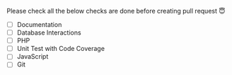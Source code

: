 Please check all the below checks are done before creating pull request 😇 

- [ ] Documentation
- [ ] Database Interactions
- [ ] PHP
- [ ] Unit Test with Code Coverage
- [ ] JavaScript
- [ ] Git
